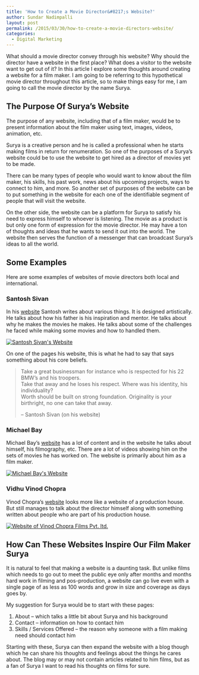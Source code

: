 ```yaml
---
title: 'How to Create a Movie Director&#8217;s Website?'
author: Sundar Nadimpalli
layout: post
permalink: /2015/03/30/how-to-create-a-movie-directors-website/
categories:
  - Digital Marketing
---
```

What should a movie director convey through his website? Why should the director have a website in the first place? What does a visitor to the website want to get out of it? In this article I explore some thoughts around creating a website for a film maker. I am going to be referring to this hypothetical movie director throughout this article, so to make things easy for me, I am going to call the movie director by the name Surya.  
<!--more-->

## The Purpose Of Surya&#8217;s Website

The purpose of any website, including that of a film maker, would be to present information about the film maker using text, images, videos, animation, etc.

Surya is a creative person and he is called a professional when he starts making films in return for renumeration. So one of the purposes of a Surya&#8217;s website could be to use the website to get hired as a director of movies yet to be made.

There can be many types of people who would want to know about the film maker, his skills, his past work, news about his upcoming projects, ways to connect to him, and more. So another set of purposes of the website can be to put something in the website for each one of the identifiable segment of people that will visit the website.

On the other side, the website can be a platform for Surya to satisfy his need to express himself to whoever is listening. The movie as a product is but only one form of expression for the movie director. He may have a ton of thoughts and ideas that he wants to send it out into the world. The website then serves the function of a messenger that can broadcast Surya&#8217;s ideas to all the world.

## Some Examples

Here are some examples of websites of movie directors both local and international.

### Santosh Sivan

In his <a href="http://www.santoshsivan.com" title="Santosh Sivan's Website" target="_blank">website</a> Santosh writes about various things. It is designed artistically. He talks about how his father is his inspiration and mentor. He talks about why he makes the movies he makes. He talks about some of the challenges he faced while making some movies and how to handled them.

[<img src="http://i2.wp.com/www.sundarnadimpalli.com/wp-content/uploads/2015/03/Santosh-Sivan-1024x683.jpg?fit=660%2C440" alt="Santosh Sivan&#039;s Website" class="alignnone size-large wp-image-120" data-recalc-dims="1" />][1]

On one of the pages his website, this is what he had to say that says something about his core beliefs.

> Take a great businessman for instance who is respected for his 22 BMW&#8217;s and his troopers.  
> Take that away and he loses his respect. Where was his identity, his individuality?  
> Worth should be built on strong foundation. Originality is your birthright, no one can take that away.
> 
> &#8211; Santosh Sivan (on his website) 

### Michael Bay

Michael Bay&#8217;s <a href="http://michaelbay.com/" title="Michael Bay's Website" target="_blank">website</a> has a lot of content and in the website he talks about himself, his filmography, etc. There are a lot of videos showing him on the sets of movies he has worked on. The website is primarily about him as a film maker.

[<img src="http://i2.wp.com/www.sundarnadimpalli.com/wp-content/uploads/2015/03/Michael-Bay-192x1024.jpg?fit=192%2C1024" alt="Michael Bay&#039;s Website" class="alignnone size-large wp-image-117" data-recalc-dims="1" />][2]

### Vidhu Vinod Chopra

Vinod Chopra&#8217;s <a href="http://www.vinodchoprafilms.com/index.php" title="Vinod Chopra Films Pvt Ltd" target="_blank">website</a> looks more like a website of a production house. But still manages to talk about the director himself along with something written about people who are part of his production house.

[<img src="http://i2.wp.com/www.sundarnadimpalli.com/wp-content/uploads/2015/03/Vinod-Chopra-1024x683.jpg?fit=660%2C440" alt="Website of Vinod Chopra Films Pvt. ltd." class="alignnone size-large wp-image-121" data-recalc-dims="1" />][3]

## How Can These Websites Inspire Our Film Maker Surya

It is natural to feel that making a website is a daunting task. But unlike films which needs to go out to meet the public eye only after months and months hard work in filming and pos-production, a website can go live even with a single page of as less as 100 words and grow in size and coverage as days goes by.

My suggestion for Surya would be to start with these pages:

  1. About &#8211; which talks a little bit about Surya and his background
  2. Contact &#8211; information on how to contact him
  3. Skills / Services Offered &#8211; the reason why someone with a film making need should contact him

Starting with these, Surya can then expand the website with a blog though which he can share his thoughts and feelings about the things he cares about. The blog may or may not contain articles related to him films, but as a fan of Surya I want to read his thoughts on films for sure.

 [1]: http://i2.wp.com/www.sundarnadimpalli.com/wp-content/uploads/2015/03/Santosh-Sivan.jpg
 [2]: http://i0.wp.com/www.sundarnadimpalli.com/wp-content/uploads/2015/03/Michael-Bay.jpg
 [3]: http://i0.wp.com/www.sundarnadimpalli.com/wp-content/uploads/2015/03/Vinod-Chopra.jpg
